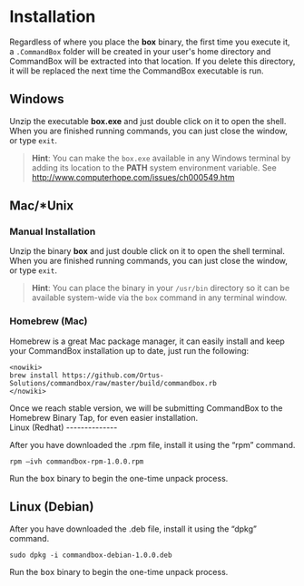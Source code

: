 # Installation

Regardless of where you place the **box** binary, the first time you execute
it, a `.CommandBox` folder will be created in your user's home
directory and CommandBox will be extracted into that location. If you
delete this directory, it will be replaced the next time the CommandBox
executable is run.

## Windows

Unzip the executable **box.exe** and just double click on it to open the
shell. When you are finished running commands, you can just close the
window, or type `exit`.

>**Hint**: You can make the `box.exe` available in any Windows
terminal by adding its location to the **PATH** system environment
variable. See http://www.computerhope.com/issues/ch000549.htm


## Mac/\*Unix

### Manual Installation

Unzip the binary **box** and just double click on it to open the shell terminal.
When you are finished running commands, you can just close the window,
or type `exit`.

>**Hint**: You can place the binary in your `/usr/bin` directory so it can
be available system-wide via the `box` command in any terminal
window.

### Homebrew (Mac)

Homebrew is a great Mac package manager, it can easily install and keep
your CommandBox installation up to date, just run the following:

    <nowiki>
    brew install https://github.com/Ortus-Solutions/commandbox/raw/master/build/commandbox.rb
    </nowiki>

<div class="alert alert-info">
Once we reach stable version, we will be submitting CommandBox to the
Homebrew Binary Tap, for even easier installation.

</div>
Linux (Redhat)
--------------

After you have downloaded the .rpm file, install it using the “rpm”
command.

    rpm –ivh commandbox-rpm-1.0.0.rpm

Run the <kbd>box</kbd> binary to begin the one-time unpack process.

Linux (Debian)
--------------

After you have downloaded the .deb file, install it using the “dpkg”
command.

    sudo dpkg -i commandbox-debian-1.0.0.deb

Run the <kbd>box</kbd> binary to begin the one-time unpack process.

  [1]: http://www.computerhope.com/issues/ch000549.htm